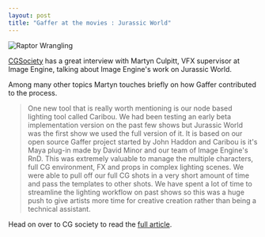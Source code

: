 ```yaml
---
layout: post
title: "Gaffer at the movies : Jurassic World"
---
```


![Raptor Wrangling](http://s3.cgsociety.org/articles/2015/07/07/l_pJzPy00i0LBRcsmLgYvg.jpg)

[CGSociety](http://www.cgsociety.org) has a great interview with Martyn Culpitt, VFX supervisor at Image Engine, talking about Image Engine's work on Jurassic World.

Among many other topics Martyn touches briefly on how Gaffer contributed to the process.

> One new tool that is really worth mentioning is our node based lighting tool called Caribou. We had been testing an early beta implementation version on the past few shows but Jurassic World was the first show we used the full version of it. It is based on our open source Gaffer project started by John Haddon and Caribou is it's Maya plug-in made by David Minor and our team of Image Engine's RnD. This was extremely valuable to manage the multiple characters, full CG environment, FX and props in complex lighting scenes. We were able to pull off our full CG shots in a very short amount of time and pass the templates to other shots.  We have spent a lot of time to streamline the lighting workflow on past shows so this was a huge push to give artists more time for creative creation rather than being a technical assistant.

Head on over to CG society to read the [full article](http://www.cgsociety.org/news/article/667/making-jurassic-world-).
